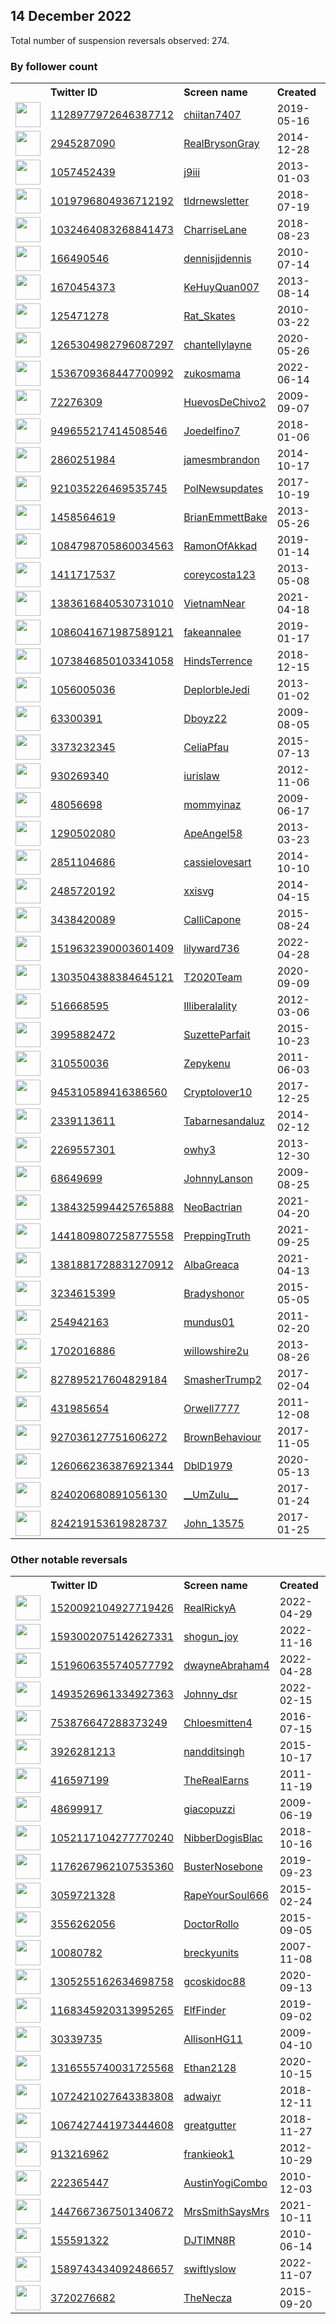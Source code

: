 
## 14 December 2022
Total number of suspension reversals observed: 274.

### By follower count
<table><tr><th></th><th align="left">Twitter ID</th><th align="left">Screen name</th>
<th align="left">Created</th><th align="left">Status</th><th align="left">Suspended</th><th align="left">Followers</th>
<tr><td><a href="https://pbs.twimg.com/profile_images/1128990786438090752/EA9840Kh_normal.jpg"><img src="https://pbs.twimg.com/profile_images/1128990786438090752/EA9840Kh_normal.jpg" width="40px" height="40px" align="center"/></a></td><td><a href="https://twitter.com/intent/user?user_id=1128977972646387712">1128977972646387712</a></td><td><a href="https://twitter.com/chiitan7407">chiitan7407</a></td><td>2019-05-16</td><td align="center"></td><td>2022-12-09</td><td>1156185</td></tr>
<tr><td><a href="https://pbs.twimg.com/profile_images/1555238250847035392/PBk-2y35_normal.jpg"><img src="https://pbs.twimg.com/profile_images/1555238250847035392/PBk-2y35_normal.jpg" width="40px" height="40px" align="center"/></a></td><td><a href="https://twitter.com/intent/user?user_id=2945287090">2945287090</a></td><td><a href="https://twitter.com/RealBrysonGray">RealBrysonGray</a></td><td>2014-12-28</td><td align="center"></td><td>2022-12-11</td><td>306168</td></tr>
<tr><td><a href="https://pbs.twimg.com/profile_images/574235669851021312/zrXKRj4Q_normal.jpeg"><img src="https://pbs.twimg.com/profile_images/574235669851021312/zrXKRj4Q_normal.jpeg" width="40px" height="40px" align="center"/></a></td><td><a href="https://twitter.com/intent/user?user_id=1057452439">1057452439</a></td><td><a href="https://twitter.com/j9iii">j9iii</a></td><td>2013-01-03</td><td align="center"></td><td>2022-12-11</td><td>176052</td></tr>
<tr><td><a href="https://pbs.twimg.com/profile_images/1069810843951411200/pNNOq5nL_normal.jpg"><img src="https://pbs.twimg.com/profile_images/1069810843951411200/pNNOq5nL_normal.jpg" width="40px" height="40px" align="center"/></a></td><td><a href="https://twitter.com/intent/user?user_id=1019796804936712192">1019796804936712192</a></td><td><a href="https://twitter.com/tldrnewsletter">tldrnewsletter</a></td><td>2018-07-19</td><td align="center"></td><td>2022-12-09</td><td>117895</td></tr>
<tr><td><a href="https://pbs.twimg.com/profile_images/1622424088026177537/QL1YQe_C_normal.jpg"><img src="https://pbs.twimg.com/profile_images/1622424088026177537/QL1YQe_C_normal.jpg" width="40px" height="40px" align="center"/></a></td><td><a href="https://twitter.com/intent/user?user_id=1032464083268841473">1032464083268841473</a></td><td><a href="https://twitter.com/CharriseLane">CharriseLane</a></td><td>2018-08-23</td><td align="center"></td><td></td><td>69462</td></tr>
<tr><td><a href="https://pbs.twimg.com/profile_images/1077810385/008-volto-neutro-16_normal.gif"><img src="https://pbs.twimg.com/profile_images/1077810385/008-volto-neutro-16_normal.gif" width="40px" height="40px" align="center"/></a></td><td><a href="https://twitter.com/intent/user?user_id=166490546">166490546</a></td><td><a href="https://twitter.com/dennisjjdennis">dennisjjdennis</a></td><td>2010-07-14</td><td align="center"></td><td>2022-11-26</td><td>55527</td></tr>
<tr><td><a href="https://pbs.twimg.com/profile_images/1603083342068473856/l5yJkRwH_normal.jpg"><img src="https://pbs.twimg.com/profile_images/1603083342068473856/l5yJkRwH_normal.jpg" width="40px" height="40px" align="center"/></a></td><td><a href="https://twitter.com/intent/user?user_id=1670454373">1670454373</a></td><td><a href="https://twitter.com/KeHuyQuan007">KeHuyQuan007</a></td><td>2013-08-14</td><td align="center"></td><td>2022-09-21</td><td>51763</td></tr>
<tr><td><a href="https://pbs.twimg.com/profile_images/926067860362944514/Ytwv9hmf_normal.jpg"><img src="https://pbs.twimg.com/profile_images/926067860362944514/Ytwv9hmf_normal.jpg" width="40px" height="40px" align="center"/></a></td><td><a href="https://twitter.com/intent/user?user_id=125471278">125471278</a></td><td><a href="https://twitter.com/Rat_Skates">Rat_Skates</a></td><td>2010-03-22</td><td align="center"></td><td></td><td>41155</td></tr>
<tr><td><a href="https://pbs.twimg.com/profile_images/1597386924301471749/Ik6rDX68_normal.jpg"><img src="https://pbs.twimg.com/profile_images/1597386924301471749/Ik6rDX68_normal.jpg" width="40px" height="40px" align="center"/></a></td><td><a href="https://twitter.com/intent/user?user_id=1265304982796087297">1265304982796087297</a></td><td><a href="https://twitter.com/chantellylayne">chantellylayne</a></td><td>2020-05-26</td><td align="center"></td><td>2022-11-08</td><td>39467</td></tr>
<tr><td><a href="https://pbs.twimg.com/profile_images/1618505756940140544/JMYF0n2w_normal.jpg"><img src="https://pbs.twimg.com/profile_images/1618505756940140544/JMYF0n2w_normal.jpg" width="40px" height="40px" align="center"/></a></td><td><a href="https://twitter.com/intent/user?user_id=1536709368447700992">1536709368447700992</a></td><td><a href="https://twitter.com/zukosmama">zukosmama</a></td><td>2022-06-14</td><td align="center"></td><td>2022-11-19</td><td>29273</td></tr>
<tr><td><a href="https://pbs.twimg.com/profile_images/1614927319558389761/7QDbnTpn_normal.jpg"><img src="https://pbs.twimg.com/profile_images/1614927319558389761/7QDbnTpn_normal.jpg" width="40px" height="40px" align="center"/></a></td><td><a href="https://twitter.com/intent/user?user_id=72276309">72276309</a></td><td><a href="https://twitter.com/HuevosDeChivo2">HuevosDeChivo2</a></td><td>2009-09-07</td><td align="center"></td><td></td><td>24642</td></tr>
<tr><td><a href="https://pbs.twimg.com/profile_images/1033122919340236801/uf6t9A7i_normal.jpg"><img src="https://pbs.twimg.com/profile_images/1033122919340236801/uf6t9A7i_normal.jpg" width="40px" height="40px" align="center"/></a></td><td><a href="https://twitter.com/intent/user?user_id=949655217414508546">949655217414508546</a></td><td><a href="https://twitter.com/Joedelfino7">Joedelfino7</a></td><td>2018-01-06</td><td align="center"></td><td>2022-10-29</td><td>23785</td></tr>
<tr><td><a href="https://pbs.twimg.com/profile_images/929863497126617088/iHCqzgRf_normal.jpg"><img src="https://pbs.twimg.com/profile_images/929863497126617088/iHCqzgRf_normal.jpg" width="40px" height="40px" align="center"/></a></td><td><a href="https://twitter.com/intent/user?user_id=2860251984">2860251984</a></td><td><a href="https://twitter.com/jamesmbrandon">jamesmbrandon</a></td><td>2014-10-17</td><td align="center"></td><td>2022-12-12</td><td>15771</td></tr>
<tr><td><a href="https://pbs.twimg.com/profile_images/942793910279135232/x7Il7thG_normal.jpg"><img src="https://pbs.twimg.com/profile_images/942793910279135232/x7Il7thG_normal.jpg" width="40px" height="40px" align="center"/></a></td><td><a href="https://twitter.com/intent/user?user_id=921035226469535745">921035226469535745</a></td><td><a href="https://twitter.com/PolNewsupdates">PolNewsupdates</a></td><td>2017-10-19</td><td align="center"></td><td></td><td>15704</td></tr>
<tr><td><a href="https://pbs.twimg.com/profile_images/1247370648365813761/ChXSG8_6_normal.jpg"><img src="https://pbs.twimg.com/profile_images/1247370648365813761/ChXSG8_6_normal.jpg" width="40px" height="40px" align="center"/></a></td><td><a href="https://twitter.com/intent/user?user_id=1458564619">1458564619</a></td><td><a href="https://twitter.com/BrianEmmettBake">BrianEmmettBake</a></td><td>2013-05-26</td><td align="center"></td><td></td><td>13365</td></tr>
<tr><td><a href="https://pbs.twimg.com/profile_images/1118961369284587521/iQjdDkmP_normal.jpg"><img src="https://pbs.twimg.com/profile_images/1118961369284587521/iQjdDkmP_normal.jpg" width="40px" height="40px" align="center"/></a></td><td><a href="https://twitter.com/intent/user?user_id=1084798705860034563">1084798705860034563</a></td><td><a href="https://twitter.com/RamonOfAkkad">RamonOfAkkad</a></td><td>2019-01-14</td><td align="center"></td><td>2022-07-16</td><td>12274</td></tr>
<tr><td><a href="https://pbs.twimg.com/profile_images/1622276139598204928/U-nzQuQS_normal.jpg"><img src="https://pbs.twimg.com/profile_images/1622276139598204928/U-nzQuQS_normal.jpg" width="40px" height="40px" align="center"/></a></td><td><a href="https://twitter.com/intent/user?user_id=1411717537">1411717537</a></td><td><a href="https://twitter.com/coreycosta123">coreycosta123</a></td><td>2013-05-08</td><td align="center"></td><td>2022-12-08</td><td>11716</td></tr>
<tr><td><a href="https://pbs.twimg.com/profile_images/1492179983502290944/uiNy0Ekh_normal.jpg"><img src="https://pbs.twimg.com/profile_images/1492179983502290944/uiNy0Ekh_normal.jpg" width="40px" height="40px" align="center"/></a></td><td><a href="https://twitter.com/intent/user?user_id=1383616840530731010">1383616840530731010</a></td><td><a href="https://twitter.com/VietnamNear">VietnamNear</a></td><td>2021-04-18</td><td align="center"></td><td>2022-11-21</td><td>10667</td></tr>
<tr><td><a href="https://pbs.twimg.com/profile_images/1607434055930232833/NtQl8NPf_normal.jpg"><img src="https://pbs.twimg.com/profile_images/1607434055930232833/NtQl8NPf_normal.jpg" width="40px" height="40px" align="center"/></a></td><td><a href="https://twitter.com/intent/user?user_id=1086041671987589121">1086041671987589121</a></td><td><a href="https://twitter.com/fakeannalee">fakeannalee</a></td><td>2019-01-17</td><td align="center"></td><td>2022-10-03</td><td>10229</td></tr>
<tr><td><a href="https://pbs.twimg.com/profile_images/1287610842796589058/jH6Tll4__normal.jpg"><img src="https://pbs.twimg.com/profile_images/1287610842796589058/jH6Tll4__normal.jpg" width="40px" height="40px" align="center"/></a></td><td><a href="https://twitter.com/intent/user?user_id=1073846850103341058">1073846850103341058</a></td><td><a href="https://twitter.com/HindsTerrence">HindsTerrence</a></td><td>2018-12-15</td><td align="center"></td><td></td><td>7861</td></tr>
<tr><td><a href="https://pbs.twimg.com/profile_images/1636031229018472448/ZHI4-Di1_normal.jpg"><img src="https://pbs.twimg.com/profile_images/1636031229018472448/ZHI4-Di1_normal.jpg" width="40px" height="40px" align="center"/></a></td><td><a href="https://twitter.com/intent/user?user_id=1056005036">1056005036</a></td><td><a href="https://twitter.com/DeplorbleJedi">DeplorbleJedi</a></td><td>2013-01-02</td><td align="center"></td><td></td><td>7826</td></tr>
<tr><td><a href="https://pbs.twimg.com/profile_images/616434119002591232/ByaqdHQa_normal.jpg"><img src="https://pbs.twimg.com/profile_images/616434119002591232/ByaqdHQa_normal.jpg" width="40px" height="40px" align="center"/></a></td><td><a href="https://twitter.com/intent/user?user_id=63300391">63300391</a></td><td><a href="https://twitter.com/Dboyz22">Dboyz22</a></td><td>2009-08-05</td><td align="center"></td><td>2022-12-02</td><td>7487</td></tr>
<tr><td><a href="https://pbs.twimg.com/profile_images/1529103080326832129/m9O7MIMW_normal.jpg"><img src="https://pbs.twimg.com/profile_images/1529103080326832129/m9O7MIMW_normal.jpg" width="40px" height="40px" align="center"/></a></td><td><a href="https://twitter.com/intent/user?user_id=3373232345">3373232345</a></td><td><a href="https://twitter.com/CeliaPfau">CeliaPfau</a></td><td>2015-07-13</td><td align="center"></td><td>2022-09-08</td><td>6058</td></tr>
<tr><td><a href="https://pbs.twimg.com/profile_images/1264738080713572352/-IRzKYRf_normal.jpg"><img src="https://pbs.twimg.com/profile_images/1264738080713572352/-IRzKYRf_normal.jpg" width="40px" height="40px" align="center"/></a></td><td><a href="https://twitter.com/intent/user?user_id=930269340">930269340</a></td><td><a href="https://twitter.com/iurislaw">iurislaw</a></td><td>2012-11-06</td><td align="center"></td><td>2022-12-03</td><td>5970</td></tr>
<tr><td><a href="https://pbs.twimg.com/profile_images/1068382577587761153/zlgl4ULG_normal.jpg"><img src="https://pbs.twimg.com/profile_images/1068382577587761153/zlgl4ULG_normal.jpg" width="40px" height="40px" align="center"/></a></td><td><a href="https://twitter.com/intent/user?user_id=48056698">48056698</a></td><td><a href="https://twitter.com/mommyinaz">mommyinaz</a></td><td>2009-06-17</td><td align="center"></td><td>2022-07-16</td><td>5663</td></tr>
<tr><td><a href="https://pbs.twimg.com/profile_images/1553203458379055104/cDTTHrL__normal.jpg"><img src="https://pbs.twimg.com/profile_images/1553203458379055104/cDTTHrL__normal.jpg" width="40px" height="40px" align="center"/></a></td><td><a href="https://twitter.com/intent/user?user_id=1290502080">1290502080</a></td><td><a href="https://twitter.com/ApeAngel58">ApeAngel58</a></td><td>2013-03-23</td><td align="center"></td><td>2022-11-15</td><td>5580</td></tr>
<tr><td><a href="https://pbs.twimg.com/profile_images/1534618737873039361/ca7nYglI_normal.jpg"><img src="https://pbs.twimg.com/profile_images/1534618737873039361/ca7nYglI_normal.jpg" width="40px" height="40px" align="center"/></a></td><td><a href="https://twitter.com/intent/user?user_id=2851104686">2851104686</a></td><td><a href="https://twitter.com/cassielovesart">cassielovesart</a></td><td>2014-10-10</td><td align="center"></td><td>2022-11-10</td><td>5508</td></tr>
<tr><td><a href="https://pbs.twimg.com/profile_images/1614498065951358976/tuHjT-DC_normal.jpg"><img src="https://pbs.twimg.com/profile_images/1614498065951358976/tuHjT-DC_normal.jpg" width="40px" height="40px" align="center"/></a></td><td><a href="https://twitter.com/intent/user?user_id=2485720192">2485720192</a></td><td><a href="https://twitter.com/xxisvg">xxisvg</a></td><td>2014-04-15</td><td align="center"></td><td>2022-07-26</td><td>5007</td></tr>
<tr><td><a href="https://pbs.twimg.com/profile_images/1602829417016958976/6S0fCJCo_normal.jpg"><img src="https://pbs.twimg.com/profile_images/1602829417016958976/6S0fCJCo_normal.jpg" width="40px" height="40px" align="center"/></a></td><td><a href="https://twitter.com/intent/user?user_id=3438420089">3438420089</a></td><td><a href="https://twitter.com/CalliCapone">CalliCapone</a></td><td>2015-08-24</td><td align="center"></td><td>2022-12-04</td><td>4818</td></tr>
<tr><td><a href="https://pbs.twimg.com/profile_images/1615940816958111744/uAuRW11g_normal.jpg"><img src="https://pbs.twimg.com/profile_images/1615940816958111744/uAuRW11g_normal.jpg" width="40px" height="40px" align="center"/></a></td><td><a href="https://twitter.com/intent/user?user_id=1519632390003601409">1519632390003601409</a></td><td><a href="https://twitter.com/lilyward736">lilyward736</a></td><td>2022-04-28</td><td align="center"></td><td>2022-11-22</td><td>4726</td></tr>
<tr><td><a href="https://pbs.twimg.com/profile_images/1607727347461165059/10lucBAy_normal.jpg"><img src="https://pbs.twimg.com/profile_images/1607727347461165059/10lucBAy_normal.jpg" width="40px" height="40px" align="center"/></a></td><td><a href="https://twitter.com/intent/user?user_id=1303504388384645121">1303504388384645121</a></td><td><a href="https://twitter.com/T2020Team">T2020Team</a></td><td>2020-09-09</td><td align="center"></td><td>2022-10-29</td><td>4625</td></tr>
<tr><td><a href="https://pbs.twimg.com/profile_images/1146146073804713984/HdKnPL6V_normal.jpg"><img src="https://pbs.twimg.com/profile_images/1146146073804713984/HdKnPL6V_normal.jpg" width="40px" height="40px" align="center"/></a></td><td><a href="https://twitter.com/intent/user?user_id=516668595">516668595</a></td><td><a href="https://twitter.com/Illiberalality">Illiberalality</a></td><td>2012-03-06</td><td align="center"></td><td></td><td>3999</td></tr>
<tr><td><a href="https://pbs.twimg.com/profile_images/1630238262135783425/a3L1xOxD_normal.jpg"><img src="https://pbs.twimg.com/profile_images/1630238262135783425/a3L1xOxD_normal.jpg" width="40px" height="40px" align="center"/></a></td><td><a href="https://twitter.com/intent/user?user_id=3995882472">3995882472</a></td><td><a href="https://twitter.com/SuzetteParfait">SuzetteParfait</a></td><td>2015-10-23</td><td align="center"></td><td></td><td>3897</td></tr>
<tr><td><a href="https://pbs.twimg.com/profile_images/980908234189000713/LuI66bEC_normal.jpg"><img src="https://pbs.twimg.com/profile_images/980908234189000713/LuI66bEC_normal.jpg" width="40px" height="40px" align="center"/></a></td><td><a href="https://twitter.com/intent/user?user_id=310550036">310550036</a></td><td><a href="https://twitter.com/Zepykenu">Zepykenu</a></td><td>2011-06-03</td><td align="center"></td><td>2022-09-08</td><td>3860</td></tr>
<tr><td><a href="https://pbs.twimg.com/profile_images/1404298131551002627/4z_EkBlF_normal.png"><img src="https://pbs.twimg.com/profile_images/1404298131551002627/4z_EkBlF_normal.png" width="40px" height="40px" align="center"/></a></td><td><a href="https://twitter.com/intent/user?user_id=945310589416386560">945310589416386560</a></td><td><a href="https://twitter.com/Cryptolover10">Cryptolover10</a></td><td>2017-12-25</td><td align="center"></td><td></td><td>3606</td></tr>
<tr><td><a href="https://pbs.twimg.com/profile_images/1466671541647720455/JAT4Sywt_normal.jpg"><img src="https://pbs.twimg.com/profile_images/1466671541647720455/JAT4Sywt_normal.jpg" width="40px" height="40px" align="center"/></a></td><td><a href="https://twitter.com/intent/user?user_id=2339113611">2339113611</a></td><td><a href="https://twitter.com/Tabarnesandaluz">Tabarnesandaluz</a></td><td>2014-02-12</td><td align="center"></td><td>2022-08-21</td><td>3587</td></tr>
<tr><td><a href="https://pbs.twimg.com/profile_images/1237890326930395141/0dWA5lMY_normal.jpg"><img src="https://pbs.twimg.com/profile_images/1237890326930395141/0dWA5lMY_normal.jpg" width="40px" height="40px" align="center"/></a></td><td><a href="https://twitter.com/intent/user?user_id=2269557301">2269557301</a></td><td><a href="https://twitter.com/owhy3">owhy3</a></td><td>2013-12-30</td><td align="center"></td><td>2022-12-05</td><td>3461</td></tr>
<tr><td><a href="https://pbs.twimg.com/profile_images/1283640316143308800/7frqYq3s_normal.jpg"><img src="https://pbs.twimg.com/profile_images/1283640316143308800/7frqYq3s_normal.jpg" width="40px" height="40px" align="center"/></a></td><td><a href="https://twitter.com/intent/user?user_id=68649699">68649699</a></td><td><a href="https://twitter.com/JohnnyLanson">JohnnyLanson</a></td><td>2009-08-25</td><td align="center"></td><td></td><td>3345</td></tr>
<tr><td><a href="https://pbs.twimg.com/profile_images/1389476472952344576/43iWha3H_normal.jpg"><img src="https://pbs.twimg.com/profile_images/1389476472952344576/43iWha3H_normal.jpg" width="40px" height="40px" align="center"/></a></td><td><a href="https://twitter.com/intent/user?user_id=1384325994425765888">1384325994425765888</a></td><td><a href="https://twitter.com/NeoBactrian">NeoBactrian</a></td><td>2021-04-20</td><td align="center"></td><td></td><td>3091</td></tr>
<tr><td><a href="https://pbs.twimg.com/profile_images/1441811264934662150/XOZvCpQL_normal.jpg"><img src="https://pbs.twimg.com/profile_images/1441811264934662150/XOZvCpQL_normal.jpg" width="40px" height="40px" align="center"/></a></td><td><a href="https://twitter.com/intent/user?user_id=1441809807258775558">1441809807258775558</a></td><td><a href="https://twitter.com/PreppingTruth">PreppingTruth</a></td><td>2021-09-25</td><td align="center"></td><td>2022-10-29</td><td>2996</td></tr>
<tr><td><a href="https://pbs.twimg.com/profile_images/1517928924512239617/mEktYEQK_normal.jpg"><img src="https://pbs.twimg.com/profile_images/1517928924512239617/mEktYEQK_normal.jpg" width="40px" height="40px" align="center"/></a></td><td><a href="https://twitter.com/intent/user?user_id=1381881728831270912">1381881728831270912</a></td><td><a href="https://twitter.com/AlbaGreaca">AlbaGreaca</a></td><td>2021-04-13</td><td align="center"></td><td>2022-12-03</td><td>2901</td></tr>
<tr><td><a href="https://pbs.twimg.com/profile_images/842542920569933824/fxfDkRKD_normal.jpg"><img src="https://pbs.twimg.com/profile_images/842542920569933824/fxfDkRKD_normal.jpg" width="40px" height="40px" align="center"/></a></td><td><a href="https://twitter.com/intent/user?user_id=3234615399">3234615399</a></td><td><a href="https://twitter.com/Bradyshonor">Bradyshonor</a></td><td>2015-05-05</td><td align="center"></td><td></td><td>2501</td></tr>
<tr><td><a href="https://pbs.twimg.com/profile_images/1363605333428568070/kdYifFVb_normal.jpg"><img src="https://pbs.twimg.com/profile_images/1363605333428568070/kdYifFVb_normal.jpg" width="40px" height="40px" align="center"/></a></td><td><a href="https://twitter.com/intent/user?user_id=254942163">254942163</a></td><td><a href="https://twitter.com/mundus01">mundus01</a></td><td>2011-02-20</td><td align="center"></td><td>2022-11-21</td><td>2421</td></tr>
<tr><td><a href="https://pbs.twimg.com/profile_images/1188234052123480064/hLOWHCtF_normal.jpg"><img src="https://pbs.twimg.com/profile_images/1188234052123480064/hLOWHCtF_normal.jpg" width="40px" height="40px" align="center"/></a></td><td><a href="https://twitter.com/intent/user?user_id=1702016886">1702016886</a></td><td><a href="https://twitter.com/willowshire2u">willowshire2u</a></td><td>2013-08-26</td><td align="center">🚫</td><td></td><td>2302</td></tr>
<tr><td><a href="https://pbs.twimg.com/profile_images/1057150077192544256/pHsFFA3O_normal.jpg"><img src="https://pbs.twimg.com/profile_images/1057150077192544256/pHsFFA3O_normal.jpg" width="40px" height="40px" align="center"/></a></td><td><a href="https://twitter.com/intent/user?user_id=827895217604829184">827895217604829184</a></td><td><a href="https://twitter.com/SmasherTrump2">SmasherTrump2</a></td><td>2017-02-04</td><td align="center"></td><td></td><td>2291</td></tr>
<tr><td><a href="https://pbs.twimg.com/profile_images/1275051840284045313/b7ITO2YM_normal.jpg"><img src="https://pbs.twimg.com/profile_images/1275051840284045313/b7ITO2YM_normal.jpg" width="40px" height="40px" align="center"/></a></td><td><a href="https://twitter.com/intent/user?user_id=431985654">431985654</a></td><td><a href="https://twitter.com/Orwell7777">Orwell7777</a></td><td>2011-12-08</td><td align="center"></td><td>2022-03-13</td><td>2265</td></tr>
<tr><td><a href="https://pbs.twimg.com/profile_images/1597802503277518848/1tQg5Dwx_normal.png"><img src="https://pbs.twimg.com/profile_images/1597802503277518848/1tQg5Dwx_normal.png" width="40px" height="40px" align="center"/></a></td><td><a href="https://twitter.com/intent/user?user_id=927036127751606272">927036127751606272</a></td><td><a href="https://twitter.com/BrownBehaviour">BrownBehaviour</a></td><td>2017-11-05</td><td align="center"></td><td>2022-11-08</td><td>2053</td></tr>
<tr><td><a href="https://pbs.twimg.com/profile_images/1292912370726076418/irnLT7sl_normal.jpg"><img src="https://pbs.twimg.com/profile_images/1292912370726076418/irnLT7sl_normal.jpg" width="40px" height="40px" align="center"/></a></td><td><a href="https://twitter.com/intent/user?user_id=1260662363876921344">1260662363876921344</a></td><td><a href="https://twitter.com/DblD1979">DblD1979</a></td><td>2020-05-13</td><td align="center">👋</td><td>2022-10-29</td><td>2002</td></tr>
<tr><td><a href="https://pbs.twimg.com/profile_images/1513430364395642880/28w9Xz37_normal.jpg"><img src="https://pbs.twimg.com/profile_images/1513430364395642880/28w9Xz37_normal.jpg" width="40px" height="40px" align="center"/></a></td><td><a href="https://twitter.com/intent/user?user_id=824020680891056130">824020680891056130</a></td><td><a href="https://twitter.com/__UmZulu__">__UmZulu__</a></td><td>2017-01-24</td><td align="center">🔒</td><td>2022-05-13</td><td>1738</td></tr>
<tr><td><a href="https://pbs.twimg.com/profile_images/1594016696808792065/6pHPQA9e_normal.jpg"><img src="https://pbs.twimg.com/profile_images/1594016696808792065/6pHPQA9e_normal.jpg" width="40px" height="40px" align="center"/></a></td><td><a href="https://twitter.com/intent/user?user_id=824219153619828737">824219153619828737</a></td><td><a href="https://twitter.com/John_13575">John_13575</a></td><td>2017-01-25</td><td align="center"></td><td>2022-12-03</td><td>1690</td></tr>
</table>

### Other notable reversals
<table><tr><th></th><th align="left">Twitter ID</th><th align="left">Screen name</th>
<th align="left">Created</th><th align="left">Status</th><th align="left">Suspended</th><th align="left">Followers</th>
<tr><td><a href="https://pbs.twimg.com/profile_images/1528427261300457475/skvPpNOK_normal.jpg"><img src="https://pbs.twimg.com/profile_images/1528427261300457475/skvPpNOK_normal.jpg" width="40px" height="40px" align="center"/></a></td><td><a href="https://twitter.com/intent/user?user_id=1520092104927719426">1520092104927719426</a></td><td><a href="https://twitter.com/RealRickyA">RealRickyA</a></td><td>2022-04-29</td><td align="center"></td><td>2022-11-28</td><td>734</td></tr>
<tr><td><a href="https://pbs.twimg.com/profile_images/1597796537442177024/-sKf9jw__normal.jpg"><img src="https://pbs.twimg.com/profile_images/1597796537442177024/-sKf9jw__normal.jpg" width="40px" height="40px" align="center"/></a></td><td><a href="https://twitter.com/intent/user?user_id=1593002075142627331">1593002075142627331</a></td><td><a href="https://twitter.com/shogun_joy">shogun_joy</a></td><td>2022-11-16</td><td align="center">🚫</td><td>2022-12-10</td><td>44</td></tr>
<tr><td><a href="https://pbs.twimg.com/profile_images/1586119176783122432/dRT-4jeY_normal.jpg"><img src="https://pbs.twimg.com/profile_images/1586119176783122432/dRT-4jeY_normal.jpg" width="40px" height="40px" align="center"/></a></td><td><a href="https://twitter.com/intent/user?user_id=1519606355740577792">1519606355740577792</a></td><td><a href="https://twitter.com/dwayneAbraham4">dwayneAbraham4</a></td><td>2022-04-28</td><td align="center">🚫</td><td>2022-12-09</td><td>281</td></tr>
<tr><td><a href="https://pbs.twimg.com/profile_images/1604592112217071617/yrMcxOyC_normal.jpg"><img src="https://pbs.twimg.com/profile_images/1604592112217071617/yrMcxOyC_normal.jpg" width="40px" height="40px" align="center"/></a></td><td><a href="https://twitter.com/intent/user?user_id=1493526961334927363">1493526961334927363</a></td><td><a href="https://twitter.com/Johnny_dsr">Johnny_dsr</a></td><td>2022-02-15</td><td align="center"></td><td>2022-12-12</td><td>120</td></tr>
<tr><td><a href="https://pbs.twimg.com/profile_images/754941042441478144/3Toay_YJ_normal.jpg"><img src="https://pbs.twimg.com/profile_images/754941042441478144/3Toay_YJ_normal.jpg" width="40px" height="40px" align="center"/></a></td><td><a href="https://twitter.com/intent/user?user_id=753876647288373249">753876647288373249</a></td><td><a href="https://twitter.com/Chloesmitten4">Chloesmitten4</a></td><td>2016-07-15</td><td align="center"></td><td>2022-12-12</td><td>961</td></tr>
<tr><td><a href="https://pbs.twimg.com/profile_images/1279194812533501953/YDyTewtH_normal.jpg"><img src="https://pbs.twimg.com/profile_images/1279194812533501953/YDyTewtH_normal.jpg" width="40px" height="40px" align="center"/></a></td><td><a href="https://twitter.com/intent/user?user_id=3926281213">3926281213</a></td><td><a href="https://twitter.com/nandditsingh">nandditsingh</a></td><td>2015-10-17</td><td align="center">🔒</td><td>2022-12-12</td><td>93</td></tr>
<tr><td><a href="https://pbs.twimg.com/profile_images/978832171761913857/z3_xuA0P_normal.jpg"><img src="https://pbs.twimg.com/profile_images/978832171761913857/z3_xuA0P_normal.jpg" width="40px" height="40px" align="center"/></a></td><td><a href="https://twitter.com/intent/user?user_id=416597199">416597199</a></td><td><a href="https://twitter.com/TheRealEarns">TheRealEarns</a></td><td>2011-11-19</td><td align="center"></td><td>2022-12-12</td><td>247</td></tr>
<tr><td><a href="https://pbs.twimg.com/profile_images/1594826879793446912/Y5VMdtvX_normal.jpg"><img src="https://pbs.twimg.com/profile_images/1594826879793446912/Y5VMdtvX_normal.jpg" width="40px" height="40px" align="center"/></a></td><td><a href="https://twitter.com/intent/user?user_id=48699917">48699917</a></td><td><a href="https://twitter.com/giacopuzzi">giacopuzzi</a></td><td>2009-06-19</td><td align="center">🚫</td><td>2022-12-09</td><td>873</td></tr>
<tr><td><a href="https://pbs.twimg.com/profile_images/1448646570514210817/Fz50w9XR_normal.jpg"><img src="https://pbs.twimg.com/profile_images/1448646570514210817/Fz50w9XR_normal.jpg" width="40px" height="40px" align="center"/></a></td><td><a href="https://twitter.com/intent/user?user_id=1052117104277770240">1052117104277770240</a></td><td><a href="https://twitter.com/NibberDogisBlac">NibberDogisBlac</a></td><td>2018-10-16</td><td align="center"></td><td>2022-12-12</td><td>49</td></tr>
<tr><td><a href="https://pbs.twimg.com/profile_images/1176285973614870530/UkoVp00G_normal.jpg"><img src="https://pbs.twimg.com/profile_images/1176285973614870530/UkoVp00G_normal.jpg" width="40px" height="40px" align="center"/></a></td><td><a href="https://twitter.com/intent/user?user_id=1176267962107535360">1176267962107535360</a></td><td><a href="https://twitter.com/BusterNosebone">BusterNosebone</a></td><td>2019-09-23</td><td align="center"></td><td>2022-12-13</td><td>103</td></tr>
<tr><td><a href="https://pbs.twimg.com/profile_images/1503571072704253954/UDIHjXFb_normal.jpg"><img src="https://pbs.twimg.com/profile_images/1503571072704253954/UDIHjXFb_normal.jpg" width="40px" height="40px" align="center"/></a></td><td><a href="https://twitter.com/intent/user?user_id=3059721328">3059721328</a></td><td><a href="https://twitter.com/RapeYourSoul666">RapeYourSoul666</a></td><td>2015-02-24</td><td align="center">🚫</td><td>2022-12-03</td><td>29</td></tr>
<tr><td><a href="https://pbs.twimg.com/profile_images/1358267837371056128/x5J3DTbG_normal.jpg"><img src="https://pbs.twimg.com/profile_images/1358267837371056128/x5J3DTbG_normal.jpg" width="40px" height="40px" align="center"/></a></td><td><a href="https://twitter.com/intent/user?user_id=3556262056">3556262056</a></td><td><a href="https://twitter.com/DoctorRollo">DoctorRollo</a></td><td>2015-09-05</td><td align="center"></td><td>2022-12-04</td><td>230</td></tr>
<tr><td><a href="https://pbs.twimg.com/profile_images/1569591802310840320/vnmi05bK_normal.jpg"><img src="https://pbs.twimg.com/profile_images/1569591802310840320/vnmi05bK_normal.jpg" width="40px" height="40px" align="center"/></a></td><td><a href="https://twitter.com/intent/user?user_id=10080782">10080782</a></td><td><a href="https://twitter.com/breckyunits">breckyunits</a></td><td>2007-11-08</td><td align="center"></td><td>2022-12-08</td><td>1205</td></tr>
<tr><td><a href="https://abs.twimg.com/sticky/default_profile_images/default_profile_normal.png"><img src="https://abs.twimg.com/sticky/default_profile_images/default_profile_normal.png" width="40px" height="40px" align="center"/></a></td><td><a href="https://twitter.com/intent/user?user_id=1305255162634698758">1305255162634698758</a></td><td><a href="https://twitter.com/gcoskidoc88">gcoskidoc88</a></td><td>2020-09-13</td><td align="center"></td><td>2022-12-03</td><td>57</td></tr>
<tr><td><a href="https://pbs.twimg.com/profile_images/1434351785305681924/QngAKBjv_normal.jpg"><img src="https://pbs.twimg.com/profile_images/1434351785305681924/QngAKBjv_normal.jpg" width="40px" height="40px" align="center"/></a></td><td><a href="https://twitter.com/intent/user?user_id=1168345920313995265">1168345920313995265</a></td><td><a href="https://twitter.com/ElfFinder">ElfFinder</a></td><td>2019-09-02</td><td align="center"></td><td>2022-08-04</td><td>571</td></tr>
<tr><td><a href="https://pbs.twimg.com/profile_images/1056582903990239234/WGqtzgzq_normal.jpg"><img src="https://pbs.twimg.com/profile_images/1056582903990239234/WGqtzgzq_normal.jpg" width="40px" height="40px" align="center"/></a></td><td><a href="https://twitter.com/intent/user?user_id=30339735">30339735</a></td><td><a href="https://twitter.com/AllisonHG11">AllisonHG11</a></td><td>2009-04-10</td><td align="center">👋</td><td>2022-12-07</td><td>69</td></tr>
<tr><td><a href="https://pbs.twimg.com/profile_images/1621015063023828998/RJsYjHdt_normal.jpg"><img src="https://pbs.twimg.com/profile_images/1621015063023828998/RJsYjHdt_normal.jpg" width="40px" height="40px" align="center"/></a></td><td><a href="https://twitter.com/intent/user?user_id=1316555740031725568">1316555740031725568</a></td><td><a href="https://twitter.com/Ethan2128">Ethan2128</a></td><td>2020-10-15</td><td align="center">🔒</td><td>2022-12-09</td><td>337</td></tr>
<tr><td><a href="https://pbs.twimg.com/profile_images/1630221143625052165/3aAp85r3_normal.jpg"><img src="https://pbs.twimg.com/profile_images/1630221143625052165/3aAp85r3_normal.jpg" width="40px" height="40px" align="center"/></a></td><td><a href="https://twitter.com/intent/user?user_id=1072421027643383808">1072421027643383808</a></td><td><a href="https://twitter.com/adwaiyr">adwaiyr</a></td><td>2018-12-11</td><td align="center"></td><td>2022-12-02</td><td>19</td></tr>
<tr><td><a href="https://pbs.twimg.com/profile_images/1553639970950332416/t_Xf0a-b_normal.jpg"><img src="https://pbs.twimg.com/profile_images/1553639970950332416/t_Xf0a-b_normal.jpg" width="40px" height="40px" align="center"/></a></td><td><a href="https://twitter.com/intent/user?user_id=1067427441973444608">1067427441973444608</a></td><td><a href="https://twitter.com/greatgutter">greatgutter</a></td><td>2018-11-27</td><td align="center"></td><td>2022-12-01</td><td>10</td></tr>
<tr><td><a href="https://pbs.twimg.com/profile_images/1474368136161935376/6x_afuii_normal.jpg"><img src="https://pbs.twimg.com/profile_images/1474368136161935376/6x_afuii_normal.jpg" width="40px" height="40px" align="center"/></a></td><td><a href="https://twitter.com/intent/user?user_id=913216962">913216962</a></td><td><a href="https://twitter.com/frankieok1">frankieok1</a></td><td>2012-10-29</td><td align="center"></td><td>2022-11-19</td><td>352</td></tr>
<tr><td><a href="https://pbs.twimg.com/profile_images/1563000047658311680/ypg6-JyO_normal.jpg"><img src="https://pbs.twimg.com/profile_images/1563000047658311680/ypg6-JyO_normal.jpg" width="40px" height="40px" align="center"/></a></td><td><a href="https://twitter.com/intent/user?user_id=222365447">222365447</a></td><td><a href="https://twitter.com/AustinYogiCombo">AustinYogiCombo</a></td><td>2010-12-03</td><td align="center"></td><td>2022-11-29</td><td>19</td></tr>
<tr><td><a href="https://pbs.twimg.com/profile_images/1447669315537448962/Xe-4Z-QM_normal.jpg"><img src="https://pbs.twimg.com/profile_images/1447669315537448962/Xe-4Z-QM_normal.jpg" width="40px" height="40px" align="center"/></a></td><td><a href="https://twitter.com/intent/user?user_id=1447667367501340672">1447667367501340672</a></td><td><a href="https://twitter.com/MrsSmithSaysMrs">MrsSmithSaysMrs</a></td><td>2021-10-11</td><td align="center"></td><td>2022-10-29</td><td>205</td></tr>
<tr><td><a href="https://pbs.twimg.com/profile_images/3362134039/6a115fbd2390cdedd7b89e7eb34d5bd7_normal.jpeg"><img src="https://pbs.twimg.com/profile_images/3362134039/6a115fbd2390cdedd7b89e7eb34d5bd7_normal.jpeg" width="40px" height="40px" align="center"/></a></td><td><a href="https://twitter.com/intent/user?user_id=155591322">155591322</a></td><td><a href="https://twitter.com/DJTIMN8R">DJTIMN8R</a></td><td>2010-06-14</td><td align="center"></td><td>2022-11-18</td><td>214</td></tr>
<tr><td><a href="https://pbs.twimg.com/profile_images/1589746646799220739/X3tFcqyZ_normal.jpg"><img src="https://pbs.twimg.com/profile_images/1589746646799220739/X3tFcqyZ_normal.jpg" width="40px" height="40px" align="center"/></a></td><td><a href="https://twitter.com/intent/user?user_id=1589743434092486657">1589743434092486657</a></td><td><a href="https://twitter.com/swiftlyslow">swiftlyslow</a></td><td>2022-11-07</td><td align="center"></td><td>2022-12-03</td><td>9</td></tr>
<tr><td><a href="https://pbs.twimg.com/profile_images/1632473737189642243/GDAgulIX_normal.jpg"><img src="https://pbs.twimg.com/profile_images/1632473737189642243/GDAgulIX_normal.jpg" width="40px" height="40px" align="center"/></a></td><td><a href="https://twitter.com/intent/user?user_id=3720276682">3720276682</a></td><td><a href="https://twitter.com/TheNecza">TheNecza</a></td><td>2015-09-20</td><td align="center"></td><td>2022-12-09</td><td>622</td></tr>
</table>
